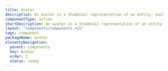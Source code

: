 ```yaml
---
title: Avatar
description: An avatar is a thumbnail representation of an entity, such as a user or an organization.
componentType: action
shortDescription: An avatar is a thumbnail representation of an entity
layout: "components/components.njk"
tags: component
packageName: avatar
eleventyNavigation:
  parent: Components
  key: Avatar
  order: 2
  status: ready
---
```



